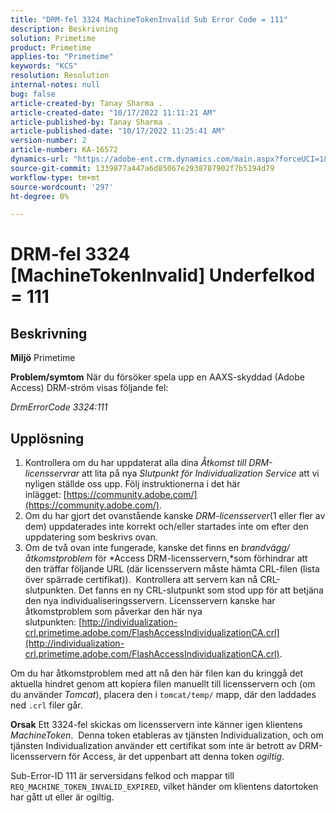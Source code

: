 ```yaml
---
title: "DRM-fel 3324 MachineTokenInvalid Sub Error Code = 111"
description: Beskrivning
solution: Primetime
product: Primetime
applies-to: "Primetime"
keywords: "KCS"
resolution: Resolution
internal-notes: null
bug: false
article-created-by: Tanay Sharma .
article-created-date: "10/17/2022 11:11:21 AM"
article-published-by: Tanay Sharma .
article-published-date: "10/17/2022 11:25:41 AM"
version-number: 2
article-number: KA-16572
dynamics-url: "https://adobe-ent.crm.dynamics.com/main.aspx?forceUCI=1&pagetype=entityrecord&etn=knowledgearticle&id=3f32406c-0c4e-ed11-bba2-0022480868ff"
source-git-commit: 1339877a447a6d85067e2938787902f7b5194d79
workflow-type: tm+mt
source-wordcount: '297'
ht-degree: 0%

---
```


# DRM-fel 3324 [MachineTokenInvalid] Underfelkod = 111

## Beskrivning

<b>Miljö</b>
Primetime


<b>Problem/symtom</b>
När du försöker spela upp en AAXS-skyddad (Adobe Access) DRM-ström visas följande fel:

*DrmErrorCode 3324:111*


## Upplösning


1. Kontrollera om du har uppdaterat alla dina *Åtkomst till DRM-licensservrar* att lita på nya *Slutpunkt för Individualization Service* att vi nyligen ställde oss upp. Följ instruktionerna i det här inlägget: [https://community.adobe.com/](https://community.adobe.com/).
2. Om du har gjort det ovanstående kanske *DRM-licensserver*(1 eller fler av dem) uppdaterades inte korrekt och/eller startades inte om efter den uppdatering som beskrivs ovan.
3. Om de två ovan inte fungerade, kanske det finns en *brandvägg/åtkomstproblem* för *Access DRM-licensservern,*som förhindrar att den träffar följande URL (där licensservern måste hämta CRL-filen (lista över spärrade certifikat)).  Kontrollera att servern kan nå CRL-slutpunkten. Det fanns en ny CRL-slutpunkt som stod upp för att betjäna den nya individualiseringsservern. Licensservern kanske har åtkomstproblem som påverkar den här nya slutpunkten: [http://individualization-crl.primetime.adobe.com/FlashAccessIndividualizationCA.crl](http://individualization-crl.primetime.adobe.com/FlashAccessIndividualizationCA.crl).


Om du har åtkomstproblem med att nå den här filen kan du kringgå det aktuella hindret genom att kopiera filen manuellt till licensservern och (om du använder *Tomcat*), placera den i `tomcat/temp/` mapp, där den laddades ned `.crl` filer går.


<b>Orsak</b>
Ett 3324-fel skickas om licensservern inte känner igen klientens *MachineToken*.  Denna token etableras av tjänsten Individualization, och om tjänsten Individualization använder ett certifikat som inte är betrott av DRM-licensservern för Access, är det uppenbart att denna token *ogiltig*.

Sub-Error-ID 111 är serversidans felkod och mappar till `REQ_MACHINE_TOKEN_INVALID_EXPIRED`, vilket händer om klientens datortoken har gått ut eller är ogiltig.
